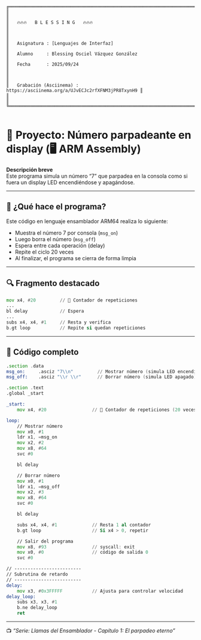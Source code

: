 ```
╔═════════════════════════════════════════════════════════════════════════════╗
║                                                                             ║
║   🔥🔥🔥   B L E S S I N G   🔥🔥🔥                                      ║
║                                                                             ║
║   Asignatura : [Lenguajes de Interfaz]                                      ║
║   Alumno     : Blessing Osciel Vázquez González                             ║
║   Fecha      : 2025/09/24                                                   ║
║                                                                             ║
║   Grabación (Asciinema) : https://asciinema.org/a/UJvECJc2rfXFNM3jPR8TxynH9 ║
║                                                                             ║
╚═════════════════════════════════════════════════════════════════════════════╝ 


```

# 🔢 Proyecto: Número parpadeante en display (🖥️ ARM Assembly)

**Descripción breve**  
Este programa simula un número “7” que parpadea en la consola como si fuera un display LED encendiéndose y apagándose.

---

## 🧠 ¿Qué hace el programa?

Este código en lenguaje ensamblador ARM64 realiza lo siguiente:

- Muestra el número 7 por consola (`msg_on`)
- Luego borra el número (`msg_off`)
- Espera entre cada operación (delay)
- Repite el ciclo 20 veces
- Al finalizar, el programa se cierra de forma limpia

---

## 🔍 Fragmento destacado

```asm
mov x4, #20         // 🧮 Contador de repeticiones
...
bl delay            // Espera
...
subs x4, x4, #1     // Resta y verifica
b.gt loop           // Repite si quedan repeticiones
```

---

## 💾 Código completo

```asm
.section .data
msg_on:     .asciz "7\\n"         // Mostrar número (simula LED encendido)
msg_off:    .asciz "\\r \\r"      // Borrar número (simula LED apagado)

.section .text
.global _start

_start:
    mov x4, #20                 // 🧮 Contador de repeticiones (20 veces)

loop:
    // Mostrar número
    mov x0, #1
    ldr x1, =msg_on
    mov x2, #2
    mov x8, #64
    svc #0

    bl delay

    // Borrar número
    mov x0, #1
    ldr x1, =msg_off
    mov x2, #3
    mov x8, #64
    svc #0

    bl delay

    subs x4, x4, #1             // Resta 1 al contador
    b.gt loop                   // Si x4 > 0, repetir

    // Salir del programa
    mov x8, #93                 // syscall: exit
    mov x0, #0                  // código de salida 0
    svc #0

// -------------------------
// Subrutina de retardo
// -------------------------
delay:
    mov x3, #0x3FFFFF           // Ajusta para controlar velocidad
delay_loop:
    subs x3, x3, #1
    b.ne delay_loop
    ret
```

---

📺 *“Serie: Llamas del Ensamblador - Capítulo 1: El parpadeo eterno”*
